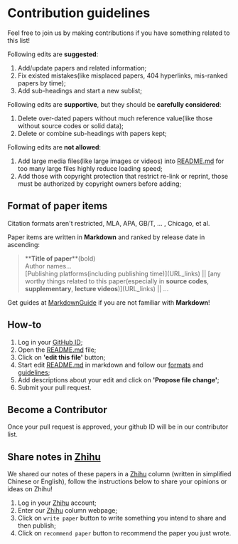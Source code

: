 # Contribution guidelines

Feel free to join us by making contributions if you have something related to this list!  

Following edits are **suggested**:

1. Add/update papers and related information;
2. Fix existed mistakes(like misplaced papers, 404 hyperlinks, mis-ranked papers by time);
3. Add sub-headings and start a new sublist;

Following edits are **supportive**, but they should be **carefully considered**:

1. Delete over-dated papers without much reference value(like those without source codes or solid data);
2. Delete or combine sub-headings with papers kept;

Following edits are **not allowed**:

1. Add large media files(like large images or videos) into [README.md](https://github.com/Peldom/papers_for_protein_design_using_DL/blob/main/README.md) for too many large files highly reduce loading speed;
2. Add those with copyright protection that restrict re-link or reprint, those must be authorized by copyright owners before adding;

## Format of paper items

Citation formats aren't restricted, MLA, APA, GB/T, ... , Chicago, et al.

Paper items are written in **Markdown** and ranked by release date in ascending:
>\*\***Title of paper**\*\*(bold)  
Author names...  
[Publishing platforms(including publishing time)]\(URL_links) || [any worthy things related to this paper(especially in **source codes**, **supplementary**, **lecture videos**)]\(URL_links) || ...  

Get guides at [MarkdownGuide](https://www.markdownguide.org/getting-started/) if you are not familiar with **Markdown**!

## How-to

1. Log in your [GitHub ID](https://github.com/);
2. Open the [README.md](https://github.com/Peldom/papers_for_protein_design_using_DL/blob/main/README.md) file;
3. Click on **'edit this file'** button;
4. Start edit [README.md](https://github.com/Peldom/papers_for_protein_design_using_DL/blob/main/README.md) in markdown and follow our [formats](#format-of-paper-items) and [guidelines](#contribution-guidelines);
5. Add descriptions about your edit and click on **'Propose file change'**;
6. Submit your pull request.

## Become a Contributor

Once your pull request is approved, your github ID will be in our contributor list.

## Share notes in [Zhihu](https://www.zhihu.com/column/c_1475864742820929537)

We shared our notes of these papers in a [Zhihu](https://www.zhihu.com/column/c_1475864742820929537) column (written in simplified Chinese or English), follow the instructions below to share your opinions or ideas on Zhihu!

1. Log in your [Zhihu](https://www.zhihu.com/) account;
2. Enter our [Zhihu](https://www.zhihu.com/column/c_1475864742820929537) column webpage;
3. Click on `write paper` button to write something you intend to share and then publish;
4. Click on `recommend paper` button to recommend the paper you just wrote.
